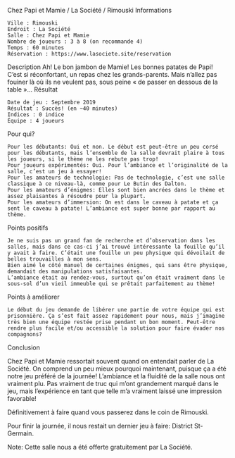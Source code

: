
Chez Papi et Mamie / La Société / Rimouski
Informations

    Ville : Rimouski
    Endroit : La Société
    Salle : Chez Papi et Mamie
    Nombre de joueurs : 3 à 8 (on recommande 4)
    Temps : 60 minutes
    Réservation : https://www.lasociete.site/reservation

 
Description
Ah! Le bon jambon de Mamie! Les bonnes patates de Papi! C’est si réconfortant, un repas chez les grands-parents. Mais n’allez pas fouiner là où ils ne veulent pas, sous peine « de passer en dessous de la table »…
Résultat

    Date de jeu : Septembre 2019
    Résultat : Succès! (en ~40 minutes)
    Indices : 0 indice
    Équipe : 4 joueurs

Pour qui?

    Pour les débutants: Oui et non. Le début est peut-être un peu corsé pour les débutants, mais l’ensemble de la salle devrait plaire à tous les joueurs, si le thème ne les rebute pas trop!
    Pour joueurs expérimentés: Oui. Pour l’ambiance et l’originalité de la salle, c’est un jeu à essayer!
    Pour les amateurs de technologie: Pas de technologie, c’est une salle classique à ce niveau-là, comme pour Le Butin des Dalton.
    Pour les amateurs d’énigmes: Elles sont bien ancrées dans le thème et assez plaisantes à résoudre pour la plupart.
    Pour les amateurs d’immersion: On est dans le caveau à patate et ça sent le caveau à patate! L’ambiance est super bonne par rapport au thème.

 Points positifs

    Je ne suis pas un grand fan de recherche et d’observation dans les salles, mais dans ce cas-ci j’ai trouvé intéressante la fouille qu’il y avait à faire. C’était une fouille un peu physique qui dévoilait de belles trouvailles à mon sens.
    Bien aimé le côté manuel de certaines énigmes, qui sans être physique, demandait des manipulations satisfaisantes.
    L’ambiance était au rendez-vous, surtout qu’on était vraiment dans le sous-sol d’un vieil immeuble qui se prêtait parfaitement au thème!

Points à améliorer

    Le début du jeu demande de libérer une partie de votre équipe qui est prisonnière. Ça s’est fait assez rapidement pour nous, mais j’imagine très bien une équipe restée prise pendant un bon moment. Peut-être rendre plus facile et/ou accessible la solution pour faire évader nos compagnons?

Conclusion

Chez Papi et Mamie ressortait souvent quand on entendait parler de La Société. On comprend un peu mieux pourquoi maintenant, puisque ça a été notre jeu préféré de la journée! L’ambiance et la fluidité de la salle nous ont vraiment plu. Pas vraiment de truc qui m’ont grandement marqué dans le jeu, mais l’expérience en tant que telle m’a vraiment laissé une impression favorable!

Définitivement à faire quand vous passerez dans le coin de Rimouski.

Pour finir la journée, il nous restait un dernier jeu à faire: District St-Germain.

Note: Cette salle nous a été offerte gratuitement par La Société.
